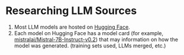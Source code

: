 # Researching LLM Sources
1. Most LLM models are hosted on [Hugging Face](https://huggingface.co/models).
2. Each model on Hugging Face has a model card (for example, [mistralai/Mistral-7B-Instruct-v0.2](https://huggingface.co/mistralai/Mistral-7B-Instruct-v0.2)) that may information on how the model was generated. (training sets used, LLMs merged, etc.)
